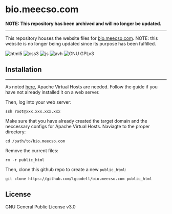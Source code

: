 # bio.meecso.com

**NOTE: This repository has been archived and will no longer be updated.**

---

This repository houses the website files for [bio.meecso.com](https://bio.meecso.com). NOTE: this website is no longer being updated since its purpose has been fulfilled. 

![html5](https://img.shields.io/badge/code-HTML5-orange.svg)
![css3](https://img.shields.io/badge/code-CSS-blue.svg)
![js](https://img.shields.io/badge/code-JS-yellow.svg)
![avh](https://img.shields.io/badge/web-Apache%20Virtual%20Hosts-critical.svg)
![GNU GPLv3](https://img.shields.io/badge/license-GNU%20GPLv3-%23a42e2b.svg)

## Installation

---

As noted [here](https://blog.tgoodell.com/guide-to-apache-virtual-hosts/), Apache Virtual Hosts are needed. Follow the guide if you have not already installed it on a web server. 

Then, log into your web server: 

`ssh root@xxx.xxx.xxx.xxx`

Make sure that you have already created the target domain and the neccessary configs for Apache Virtual Hosts. Naviagte to the proper directory:

`cd /path/to/bio.meecso.com`

Remove the current files:

`rm -r public_html`

Then, clone this github repo to create a new `public_html`:

`git clone https://github.com/tgoodell/bio.meecso.com public_html`

## License

GNU General Public License v3.0
